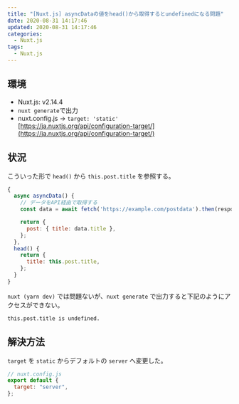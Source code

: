 ```yaml
---
title: "[Nuxt.js] asyncDataの値をhead()から取得するとundefinedになる問題"
date: 2020-08-31 14:17:46
updated: 2020-08-31 14:17:46
categories:
  - Nuxt.js
tags:
  - Nuxt.js
---
```


## 環境

- Nuxt.js: v2.14.4
- `nuxt generate`で出力
- nuxt.config.js → `target: 'static'`  
  [https://ja.nuxtjs.org/api/configuration-target/](https://ja.nuxtjs.org/api/configuration-target/)

## 状況

こういった形で `head()` から `this.post.title` を参照する。

```js
{
  async asyncData() {
    // データをAPI経由で取得する
    const data = await fetch('https://example.com/postdata').then(response => response.json());

    return {
      post: { title: data.title },
    };
  },
  head() {
    return {
      title: this.post.title,
    };
  }
}
```

`nuxt (yarn dev)` では問題ないが、`nuxt generate` で出力すると下記のようにアクセスができない。

```
this.post.title is undefined.
```

## 解決方法

`target` を `static` からデフォルトの `server` へ変更した。

```js
// nuxt.config.js
export default {
  target: "server",
};
```
